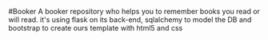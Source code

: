 #Booker
A booker repository who helps you to remember books you read or will read.
it's using flask on its back-end, sqlalchemy to model the DB and bootstrap to create ours template with html5 and css